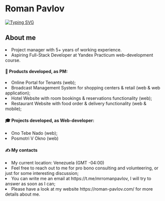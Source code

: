 <h1>Roman Pavlov</h1>
<a href="https://git.io/typing-svg"><img src="https://readme-typing-svg.demolab.com?font=Fira+Code&pause=1000&color=12A4D9&random=false&width=435&lines=Full-Stack+Developer+Student" alt="Typing SVG" /></a>

 <h2>About me</h2>
<li>Project manager with 5+ years of working experience.</li>
<li>Aspiring Full-Stack Developer at Yandex Practicum web-development course.</li>

<h4>🦸 Products developed, as PM:</h4>
<li>Online Portal for Tenants (web);</li>
<li>Broadcast Management System for shopping centers & retail (web & web application);</li>
<li>Hotel Website with room bookings & reservations functionality (web);</li>
<li>Restaurant Website with food order & delivery functionality (web & mobile);</li>
     
<h4>🎓 Projects developed, as Web-developer:</h4>
<li>Ono Tebe Nado (web);</li> 
<li>Posmotri V Okno (web)</li> 

<h4>✍️ My contacts</h4>
<li>My current location: Venezuela (GMT -04:00)</li>
<li>Feel free to reach out to me for pro bono consulting and volunteering, or just for some interesting discussion;</li>
<li>You can write me an email at https://t.me/mrromanpavlov, I will try to answer as soon as I can;</li>
<li>Please have a look at my website https://roman-pavlov.com/ for more details about me.</li>

<!---
rompavlov/rompavlov is a ✨ special ✨ repository because its `README.md` (this file) appears on your GitHub profile.
You can click the Preview link to take a look at your changes.
--->

